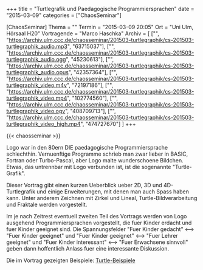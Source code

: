 +++
title = "Turtlegrafik und Paedagogische Programmiersprachen"
date = "2015-03-09"
categories = ["ChaosSeminar"]

[ChaosSeminar]
Thema = ""
Termin = "2015-03-09 20:05"
Ort = "Uni Ulm, Hörsaal H20"
Vortragende = "Marco Haschka"
Archiv = [
	["", "https://archiv.ulm.ccc.de/chaosseminar/201503-turtlegraphik/cs-201503-turtlegraphik_audio.mp3", "63715037"],
	["", "https://archiv.ulm.ccc.de/chaosseminar/201503-turtlegraphik/cs-201503-turtlegraphik_audio.ogg", "45230613"],
	["", "https://archiv.ulm.ccc.de/chaosseminar/201503-turtlegraphik/cs-201503-turtlegraphik_audio.opus", "42357364"],
	["", "https://archiv.ulm.ccc.de/chaosseminar/201503-turtlegraphik/cs-201503-turtlegraphik_video.m4v", "72197186"],
	["", "https://archiv.ulm.ccc.de/chaosseminar/201503-turtlegraphik/cs-201503-turtlegraphik_video.mp4", "102774560"],
	["", "https://archiv.ulm.ccc.de/chaosseminar/201503-turtlegraphik/cs-201503-turtlegraphik_video.ogv", "408709713"],
	["", "https://archiv.ulm.ccc.de/chaosseminar/201503-turtlegraphik/cs-201503-turtlegraphik_video_high.mp4", "474727670"]
	]
+++

{{< chaosseminar >}}

Logo war in den 80ern DIE paedagogische
Programmiersprache schlechthin. Vernuenftige Programme
schrieb man zwar lieber in BASIC, Fortran oder
Turbo-Pascal, aber Logo malte wunderschoene Bildchen.
Etwas, das untrennbar mit Logo verbunden ist, ist die
sogenannte "Turtle-Grafik".

Dieser Vortrag gibt einen
kurzen Ueberblick ueber 2D, 3D und 4D-Turtlegrafik und
einige Erweiterungen, mit denen man auch Spass haben kann.
Unter anderem Zeichnen mit Zirkel und Lineal,
Turtle-Bildverarbeitung und Fraktale werden vorgestellt.

Im je nach Zeitrest eventuell zweiten Teil des Vortrags
werden von Logo ausgehend Programmiersprachen vorgestellt,
die fuer Kinder erdacht und fuer Kinder geeignet sind. Die
Spannungsfelder "Fuer Kinder gedacht" <--> "Fuer Kinder
geeignet" und "Fuer Kinder geeignet" <--> "Fuer Lehrer
geeignet" und "Fuer Kinder interessant" <--> "Fuer
Erwachsene sinnvoll" geben dann hoffentlich Anlass fuer
eine interessante Diskussion.

Die im Vortrag gezeigten Beispiele: [Turtle-Beispiele](turtle-beispiele.txt)
